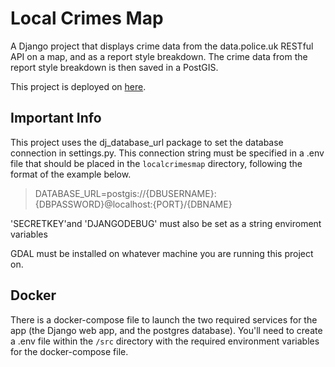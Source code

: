 # Local Crimes Map

A Django project that displays crime data from the data.police.uk RESTful API on a map, and as a report style breakdown. The crime data from the report style breakdown is then saved in a PostGIS.

This project is deployed on [here](https://localcrimesmap.callums-stuff.net/).

## Important Info

This project uses the dj_database_url package to set the database connection in settings.py. This connection string must be specified in a .env file that should be placed in the `localcrimesmap` directory, following the format of the example below.

> DATABASE_URL=postgis://{DBUSERNAME}:{DBPASSWORD}@localhost:{PORT}/{DBNAME}

'SECRETKEY'and 'DJANGODEBUG' must also be set as a string enviroment variables

GDAL must be installed on whatever machine you are running this project on.

## Docker

There is a docker-compose file to launch the two required services for the app (the Django web app, and the postgres database). You'll need to create a .env file within the `/src` directory with the required environment variables for the docker-compose file.
